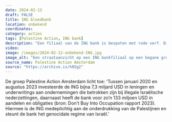 ```yaml
---
date: 2024-02-12
draft: FALSE
title: ING bloedbank
location: onbekend
coordinates: 
category: acties
tags: [Palestine Action, ING bank]
description: "Een filiaal van de ING bank is bespoten met rode verf. Dit omvat zowel flinke vlekken verf en teksten, waaronder: 'Geen geld naar genocide', 'Boycot deze bloedbank', 'Medeplichting aan genocide', 'Boycot Israël', en (in het Engels) 'Bevrijd Palestina' en 'Alle ogen gericht op Rafah'."
video: 
image: /images/2024-02-12-onbekend-ING.jpg
image_alt: "Een straataanzicht op een ING bankfiliaal op een begane grond, met boven het filiaal appartementen. Voor het filiaal staan stallingen met fietsen. Op de schuifdeuren staat in rode verf de tekst 'Boycot deze bloedbank'. Op een raam een stuk aan de rechterkant staat de tekst 'Medeplichtig aan genocide' en (in het Engels) 'Bevrijd Palestina'. "
source_name: Palestine Action Amsterdam
source: "https://archive.is/h8Sg2"
---
```

De groep Palestine Action Amsterdam licht toe: 'Tussen januari 2020 en augustus 2023 investeerde de ING bijna 7,3 miljard USD in leningen en underwritings aan ondernemingen die betrokken zijn bij illegale Israëlische nederzettingen, daarnaast heeft de bank voor zo’n 133 miljoen USD in aandelen en obligaties (bron: Don’t Buy Into Occupation rapport 2023). Hiermee is de ING medeplichtig aan de onderdrukking van de Palestijnen en steunt de bank het genocidale regime van Israël.'